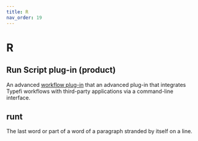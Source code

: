 ```yaml
---
title: R
nav_order: 19
---
```


# R

## Run Script plug-in (product)
An advanced [workflow plug-in](/w.html#workflow-plug-ins) that an advanced plug-in that integrates Typefi workflows with third-party applications via a command-line interface.

## runt
The last word or part of a word of a paragraph stranded by itself on a line.
